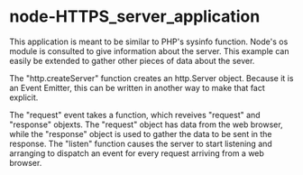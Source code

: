 # node-HTTPS_server_application
This application is meant to be similar to PHP's sysinfo function. Node's os module is consulted to give information about the server. This example can easily be extended to gather other pieces of data about the sever.

The "http.createServer" function creates an http.Server object. Because it is an Event Emitter, this can be written in another way to make that fact explicit.

The "request" event takes a function, which reveives "request" and "response" objexts. The "request" object has data from the web browser, while the "response" object is used to gather the data to be sent in the response. The "listen" function causes the server to start listening and arranging to dispatch an event for every request arriving from a web browser.
